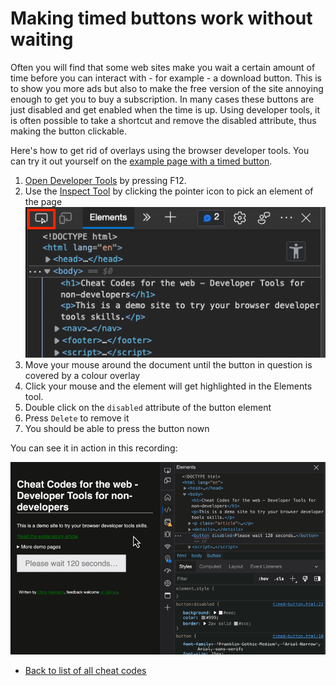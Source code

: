 # Making timed buttons work without waiting

Often you will find that some web sites make you wait a certain amount of time before you can interact with - for example - a download button. This is to show you more ads but also to make the free version of the site annoying enough to get you to buy a subscription. In many cases these buttons are just disabled and get enabled when the time is up. Using developer tools, it is often possible to take a shortcut and remove the disabled attribute, thus making the button clickable.

Here's how to get rid of overlays using the browser developer tools. You can try it out yourself on the [example page with a timed button](https://codepo8.github.io/web-cheatcodes/demos/timed-button.html).

1. [Open Developer Tools](https://docs.microsoft.com/microsoft-edge/devtools-guide-chromium/overview#open-devtools) by pressing F12.
1. Use the [Inspect Tool](https://docs.microsoft.com/microsoft-edge/devtools-guide-chromium/css/inspect) by clicking the pointer icon to pick an element of the page
    ![The Inspect tool button](screencasts/pointer.png)
1. Move your mouse around the document until the button in question is covered by a colour overlay
1. Click your mouse and the element will get highlighted in the Elements tool.
1. Double click on the `disabled` attribute of the button element
1. Press `Delete` to remove it
1. You should be able to press the button nown

You can see it in action in this recording:

![Screencast showing how to make a timed button clickable](screencasts/button-enable.gif)

* [Back to list of all cheat codes](README.md)